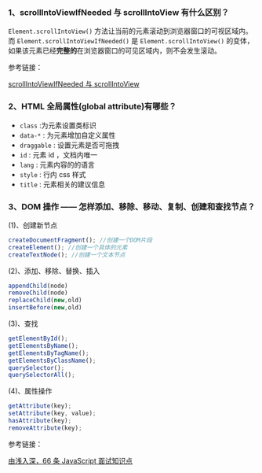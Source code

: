 ### 1、scrollIntoViewIfNeeded 与 scrollIntoView 有什么区别？

`Element.scrollIntoView()` 方法让当前的元素滚动到浏览器窗口的可视区域内。而 `Element.scrollIntoViewIfNeeded()` 是 `Element.scrollIntoView()` 的变体，如果该元素已经**完整的**在浏览器窗口的可见区域内，则不会发生滚动。

参考链接：

[scrollIntoViewIfNeeded 与 scrollIntoView](https://github.com/justjavac/the-front-end-knowledge-you-may-not-know/issues/3)

### 2、HTML 全局属性(global attribute)有哪些？

- `class` :为元素设置类标识
- `data-*` : 为元素增加自定义属性
- `draggable` : 设置元素是否可拖拽
- `id` : 元素 id ，文档内唯一
- `lang` : 元素内容的的语言
- `style` : 行内 css 样式
- `title` : 元素相关的建议信息

### 3、DOM 操作 —— 怎样添加、移除、移动、复制、创建和查找节点？

(1)、创建新节点

```js
createDocumentFragment(); //创建一个DOM片段
createElement(); //创建一个具体的元素
createTextNode(); //创建一个文本节点
```

(2)、添加、移除、替换、插入

```js
appendChild(node)
removeChild(node)
replaceChild(new,old)
insertBefore(new,old)
```

(3)、查找

```js
getElementById();
getElementsByName();
getElementsByTagName();
getElementsByClassName();
querySelector();
querySelectorAll();
```

(4)、属性操作

```js
getAttribute(key);
setAttribute(key, value);
hasAttribute(key);
removeAttribute(key);
```

参考链接：

[由浅入深，66 条 JavaScript 面试知识点](https://juejin.cn/post/6844904200917221389#heading-26)

